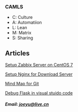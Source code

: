 ### CAMLS
- C: Culture
- A: Automatiion
- L: Lean
- M: Matrix
- S: Sharing

## Articles
[Setup Zabbix Server on CentOS 7](https://github.com/joeyulivecn/joeyulivecn.github.io/blob/master/devops/setup_zabbix_on_centos_7.md)

[Setup Nginx for Download Server](https://github.com/joeyulivecn/joeyulivecn.github.io/blob/master/docs/setup-nginx-for-download-server.md)

[Mind Map for Git](https://github.com/joeyulivecn/joeyulivecn.github.io/blob/master/devops/Git.xmind)

[Debug Flask in visual stuido code](https://github.com/joeyulivecn/joeyulivecn.github.io/blob/master/docs/debug-flask-in-visual-studio-code.md)

##### Email: joeyu@live.cn

